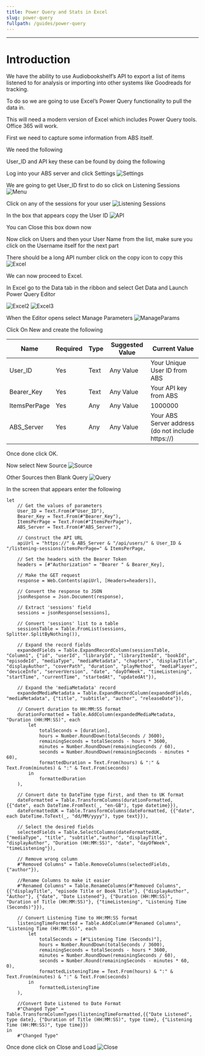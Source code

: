 ```yaml
---
title: Power Query and Stats in Excel
slug: power-query
fullpath: /guides/power-query
---
```


---

# Introduction
We have the ability to use Audiobookshelf’s API to export a list of items listened to for analysis or importing into other systems like Goodreads for tracking. 

To do so we are going to use Excel’s Power Query functionality to pull the data in. 

This will need a modern version of Excel which includes Power Query tools. Office 365 will work. 

First we need to capture some information from ABS itself. 

We need the following

User_ID and API key these can be found by doing the following

Log into your ABS server and click Settings
![Settings](/guides/powerquery/Powerquery0.png)
 
We are going to get User_ID first to do so click on Listening Sessions 
![Menu](/guides/powerquery/Powerquery1.png)

Click on any of the sessions for your user
![Listening Sessions](/guides/powerquery/Powerquery2.png)
 

In the box that appears copy the User ID
![API](/guides/powerquery/Powerquery3.png) 
 

You can Close this box down now

Now click on Users and then your User Name from the list, make sure you click on the Username itself for the next part

There should be a long API number click on the copy icon to copy this
![Excel](/guides/powerquery/Powerquery4.png)

We can now proceed to Excel. 

In Excel go to the Data tab in the ribbon and select Get Data and Launch Power Query Editor

![Excel2](/guides/powerquery/Powerquery5.png)
![Excel3](/guides/powerquery/Powerquery6.png)

When the Editor opens select Manage Parameters
![ManageParams](/guides/powerquery/Powerquery7.png)
 

Click On New and create the following

|     Name            |     Required    |     Type    |     Suggested Value    |     Current Value                                        |
|---------------------|-----------------|-------------|------------------------|----------------------------------------------------------|
|     User_ID         |     Yes         |     Text    |     Any Value          |     Your Unique User ID from ABS                         |
|     Bearer_Key      |     Yes         |     Text    |     Any Value          |     Your API key from ABS                                |
|     ItemsPerPage    |     Yes         |     Any     |     Any Value          |     1000000                                              |
|     ABS_Server      |     Yes         |     Any     |     Any Value          |     Your ABS Server address (do not include https://)    |

Once done click OK. 

Now select New Source
![Source](/guides/powerquery/Powerquery8.png)
 

Other Sources then Blank Query
![Query](/guides/powerquery/Powerquery9.png)
 

In the screen that appears enter the following

```
let
    // Get the values of parameters
    User_ID = Text.From(#"User_ID"),
    Bearer_Key = Text.From(#"Bearer_Key"),
    ItemsPerPage = Text.From(#"ItemsPerPage"),
    ABS_Server = Text.From(#"ABS_Server"),
    
    // Construct the API URL
    apiUrl = "https://" & ABS_Server & "/api/users/" & User_ID & "/listening-sessions?itemsPerPage=" & ItemsPerPage,
    
    // Set the headers with the Bearer Token
    headers = [#"Authorization" = "Bearer " & Bearer_Key],

    // Make the GET request
    response = Web.Contents(apiUrl, [Headers=headers]),
    
    // Convert the response to JSON
    jsonResponse = Json.Document(response),

    // Extract 'sessions' field
    sessions = jsonResponse[sessions],

    // Convert 'sessions' list to a table
    sessionsTable = Table.FromList(sessions, Splitter.SplitByNothing()),

    // Expand the record fields
    expandedFields = Table.ExpandRecordColumn(sessionsTable, "Column1", {"id", "userId", "libraryId", "libraryItemId", "bookId", "episodeId", "mediaType", "mediaMetadata", "chapters", "displayTitle", 
"displayAuthor", "coverPath", "duration", "playMethod", "mediaPlayer", "deviceInfo", "serverVersion", "date", "dayOfWeek", "timeListening", "startTime", "currentTime", "startedAt", "updatedAt"}),

    // Expand the 'mediaMetadata' record
    expandedMediaMetadata = Table.ExpandRecordColumn(expandedFields, "mediaMetadata", {"title", "subtitle", "author", "releaseDate"}),

    // Convert duration to HH:MM:SS format
    durationFormatted = Table.AddColumn(expandedMediaMetadata, "Duration (HH:MM:SS)", each
        let
            totalSeconds = [duration],
            hours = Number.RoundDown(totalSeconds / 3600),
            remainingSeconds = totalSeconds - hours * 3600,
            minutes = Number.RoundDown(remainingSeconds / 60),
            seconds = Number.RoundDown(remainingSeconds - minutes * 60),
            formattedDuration = Text.From(hours) & ":" & Text.From(minutes) & ":" & Text.From(seconds)
        in
            formattedDuration
    ),

    // Convert date to DateTime type first, and then to UK format
    dateFormatted = Table.TransformColumns(durationFormatted, {{"date", each DateTime.FromText(_, "en-GB"), type datetime}}),
    dateFormattedUK = Table.TransformColumns(dateFormatted, {{"date", each DateTime.ToText(_, "dd/MM/yyyy"), type text}}),
    
    // Select the desired fields
    selectedFields = Table.SelectColumns(dateFormattedUK, {"mediaType", "title", "subtitle","author", "displayTitle", "displayAuthor", "Duration (HH:MM:SS)", "date", "dayOfWeek", "timeListening"}),
    
    // Remove wrong column
    #"Removed Columns" = Table.RemoveColumns(selectedFields,{"author"}),

    //Rename Columns to make it easier
    #"Renamed Columns" = Table.RenameColumns(#"Removed Columns",{{"displayTitle", "episode Title or Book Title"}, {"displayAuthor", "Author"}, {"date", "Date Listened"}, {"Duration (HH:MM:SS)", "Duration of Title (HH:MM:SS)"}, {"timeListening", "Listening Time (Seconds)"}}),

    // Convert Listening Time to HH:MM:SS format
    listeningTimeFormatted = Table.AddColumn(#"Renamed Columns", "Listening Time (HH:MM:SS)", each
        let
            totalSeconds = [#"Listening Time (Seconds)"],
            hours = Number.RoundDown(totalSeconds / 3600),
            remainingSeconds = totalSeconds - hours * 3600,
            minutes = Number.RoundDown(remainingSeconds / 60),
            seconds = Number.Round(remainingSeconds - minutes * 60, 0),
            formattedListeningTime = Text.From(hours) & ":" & Text.From(minutes) & ":" & Text.From(seconds)
        in
            formattedListeningTime
    ),

    //Convert Date Listened to Date Format
    #"Changed Type" = Table.TransformColumnTypes(listeningTimeFormatted,{{"Date Listened", type date}, {"Duration of Title (HH:MM:SS)", type time}, {"Listening Time (HH:MM:SS)", type time}})
in
    #"Changed Type"
```

Once done click on Close and Load
![Close](/guides/powerquery/Powerquery10.png)
 
